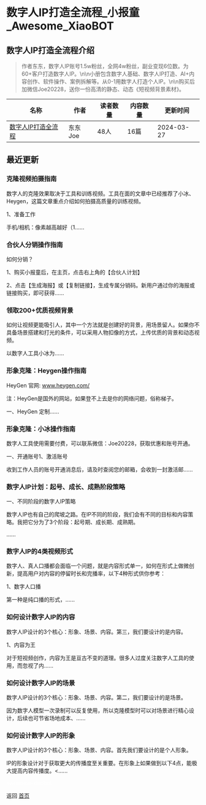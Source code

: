 # 数字人IP打造全流程_小报童_Awesome_XiaoBOT

## 数字人IP打造全流程介绍
> 作者东东，数字人IP账号1.5w粉丝，全网4w粉丝，副业变现6位数。为60+客户打造数字人IP。\n\n小册包含数字人基础、数字人IP打造、AI+内容创作、软件操作、案例拆解等。从0-1用数字人打造个人IP。\n\n购买后加微信Joe20228，送你一份高清的静态、动态《短视频背景素材》。  
  


|名称|作者|读者数量|内容数量|更新时间|
|---|---|---|---|---|
|[数字人IP打造全流程](https://xiaobot.net/p/888888?refer=9c3f1c95-a052-465a-9902-f6d75080262a)|东东Joe|48人|16篇|2024-03-27|

## 最近更新
### 克隆视频拍摄指南

数字人的克隆效果取决于工具和训练视频。工具在面的文章中已经推荐了小冰、Heygen，这篇文章重点介绍如何拍摄高质量的训练视频。

1、准备工作

手机/相机：像素越高越好（1......

### 合伙人分销操作指南

如何分销？

1、购买小报童后，在主页，点击右上角的【合伙人计划】

2、点击【生成海报】或【复制链接】，生成专属分销码。新用户通过你的海报或链接购买，即可获得......

### 领取200+优质视频背景

如何让视频更能吸引人，其中一个方法就是创建好的背景，用场景留人。如果你不具备场景搭建和打光的条件，可以采用人物扣像的方式，上传优质的背景和动态视频。

以数字人工具小冰为......

### 形象克隆：Heygen操作指南

HeyGen 官网: www.heygen.com/

注：HeyGen是国外的网站，如果登不上去是你的网络问题，俗称梯子。

一、HeyGen 定制......

### 形象克隆：小冰操作指南

数字人工具使用需要付费，可以联系微信：Joe20228，获取优惠和账号开通。

一、开通账号1、激活账号

收到工作人员的账号开通消息后，请及时查阅您的邮箱，会收到一封激活邮......

### 数字人IP计划：起号、成长、成熟阶段策略

一、不同阶段的数字人IP策略

数字人IP也有自己的爬坡之路。在IP不同的阶段，我们会有不同的目标和内容策略。我把它分为了3个阶段：起号期、成长期、成熟期。

......

### 数字人IP的4类视频形式

数字人、真人口播都会面临一个问题，就是内容形式单一，如何在形式上做微创新，提高用户对内容的停留时长和完播率，以下4种形式供你参考：

1、数字人口播

第一种是纯口播的形式，......

### 如何设计数字人IP的内容

数字人IP设计的3个核心：形象、场景、内容。第三，我们要设计的是内容。

1、内容为王

对于短视频创作，内容为王是亘古不变的道理。很多人过度关注数字人工具的使用，而忽视了内......

### 如何设计数字人IP的场景

数字人IP设计的3个核心：形象、场景、内容。第二，我们要设计的是场景。

因为数字人模型一次录制可以反复使用，所以克隆模型时可以对场景进行精心设计，后续也可节省场地成本、......

### 如何设计数字人IP的形象

数字人IP设计的3个核心：形象、场景、内容。首先我们要设计的是个人形象。

IP的形象设计对于获取更大的传播度至关重要。在形象上如果做到以下4点，能极大提高内容传播度。<......


<a href="https://github.com/Reno9527/awesome-xiaobot" style="color: white; text-decoration: none;">awesome-xiaobot</a>

返回 [首页](../README.md)
